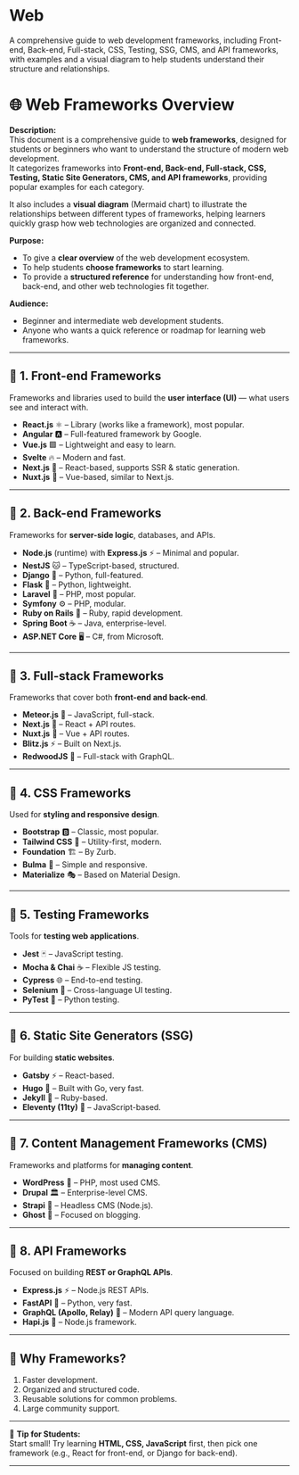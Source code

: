 # Web
A comprehensive guide to web development frameworks, including Front-end, Back-end, Full-stack, CSS, Testing, SSG, CMS, and API frameworks, with examples and a visual diagram to help students understand their structure and relationships.

# 🌐 Web Frameworks Overview

**Description:**  
This document is a comprehensive guide to **web frameworks**, designed for students or beginners who want to understand the structure of modern web development.  
It categorizes frameworks into **Front-end, Back-end, Full-stack, CSS, Testing, Static Site Generators, CMS, and API frameworks**, providing popular examples for each category.  

It also includes a **visual diagram** (Mermaid chart) to illustrate the relationships between different types of frameworks, helping learners quickly grasp how web technologies are organized and connected.  

**Purpose:**  
- To give a **clear overview** of the web development ecosystem.  
- To help students **choose frameworks** to start learning.  
- To provide a **structured reference** for understanding how front-end, back-end, and other web technologies fit together.  

**Audience:**  
- Beginner and intermediate web development students.  
- Anyone who wants a quick reference or roadmap for learning web frameworks.

---

## 📌 1. Front-end Frameworks
Frameworks and libraries used to build the **user interface (UI)** — what users see and interact with.

- **React.js** ⚛️ – Library (works like a framework), most popular.  
- **Angular** 🅰️ – Full-featured framework by Google.  
- **Vue.js** 🟩 – Lightweight and easy to learn.  
- **Svelte** 🔥 – Modern and fast.  
- **Next.js** 🚀 – React-based, supports SSR & static generation.  
- **Nuxt.js** 🌙 – Vue-based, similar to Next.js.  

---

## 📌 2. Back-end Frameworks
Frameworks for **server-side logic**, databases, and APIs.

- **Node.js** (runtime) with **Express.js** ⚡ – Minimal and popular.  
- **NestJS** 🐱 – TypeScript-based, structured.  
- **Django** 🐍 – Python, full-featured.  
- **Flask** 🍶 – Python, lightweight.  
- **Laravel** 🎵 – PHP, most popular.  
- **Symfony** ⚙️ – PHP, modular.  
- **Ruby on Rails** 💎 – Ruby, rapid development.  
- **Spring Boot** ☕ – Java, enterprise-level.  
- **ASP.NET Core** 🖥️ – C#, from Microsoft.  

---

## 📌 3. Full-stack Frameworks
Frameworks that cover both **front-end and back-end**.

- **Meteor.js** 🌠 – JavaScript, full-stack.  
- **Next.js** 🚀 – React + API routes.  
- **Nuxt.js** 🌙 – Vue + API routes.  
- **Blitz.js** ⚡ – Built on Next.js.  
- **RedwoodJS** 🌲 – Full-stack with GraphQL.  

---

## 📌 4. CSS Frameworks
Used for **styling and responsive design**.

- **Bootstrap** 🅱️ – Classic, most popular.  
- **Tailwind CSS** 🎨 – Utility-first, modern.  
- **Foundation** 🏗️ – By Zurb.  
- **Bulma** 🌸 – Simple and responsive.  
- **Materialize** 🎭 – Based on Material Design.  

---

## 📌 5. Testing Frameworks
Tools for **testing web applications**.

- **Jest** 🃏 – JavaScript testing.  
- **Mocha & Chai** ☕ – Flexible JS testing.  
- **Cypress** 🌐 – End-to-end testing.  
- **Selenium** 🐞 – Cross-language UI testing.  
- **PyTest** 🐍 – Python testing.  

---

## 📌 6. Static Site Generators (SSG)
For building **static websites**.

- **Gatsby** ⚡ – React-based.  
- **Hugo** 🐹 – Built with Go, very fast.  
- **Jekyll** 💎 – Ruby-based.  
- **Eleventy (11ty)** 🔢 – JavaScript-based.  

---

## 📌 7. Content Management Frameworks (CMS)
Frameworks and platforms for **managing content**.

- **WordPress** 📰 – PHP, most used CMS.  
- **Drupal** 🏛️ – Enterprise-level CMS.  
- **Strapi** 🚀 – Headless CMS (Node.js).  
- **Ghost** 👻 – Focused on blogging.  

---

## 📌 8. API Frameworks
Focused on building **REST or GraphQL APIs**.

- **Express.js** ⚡ – Node.js REST APIs.  
- **FastAPI** 🚅 – Python, very fast.  
- **GraphQL (Apollo, Relay)** 🔗 – Modern API query language.  
- **Hapi.js** 🍯 – Node.js framework.  

---

## 🎯 Why Frameworks?
1. Faster development.  
2. Organized and structured code.  
3. Reusable solutions for common problems.  
4. Large community support.  

---

📖 **Tip for Students:**  
Start small! Try learning **HTML, CSS, JavaScript** first, then pick one framework (e.g., React for front-end, or Django for back-end).

---
